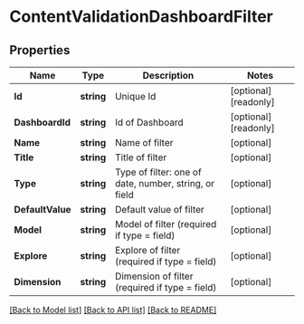 # ContentValidationDashboardFilter

## Properties

Name | Type | Description | Notes
------------ | ------------- | ------------- | -------------
**Id** | **string** | Unique Id | [optional] [readonly] 
**DashboardId** | **string** | Id of Dashboard | [optional] [readonly] 
**Name** | **string** | Name of filter | [optional] 
**Title** | **string** | Title of filter | [optional] 
**Type** | **string** | Type of filter: one of date, number, string, or field | [optional] 
**DefaultValue** | **string** | Default value of filter | [optional] 
**Model** | **string** | Model of filter (required if type &#x3D; field) | [optional] 
**Explore** | **string** | Explore of filter (required if type &#x3D; field) | [optional] 
**Dimension** | **string** | Dimension of filter (required if type &#x3D; field) | [optional] 

[[Back to Model list]](../README.md#documentation-for-models) [[Back to API list]](../README.md#documentation-for-api-endpoints) [[Back to README]](../README.md)



